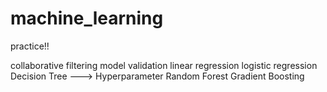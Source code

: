 # machine_learning
practice!!



collaborative filtering
model validation
linear regression
logistic regression
Decision Tree ---> Hyperparameter
Random Forest
Gradient Boosting
